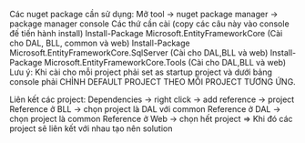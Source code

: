 Các nuget package cần sử dụng:
Mở tool -> nuget package manager -> package manager console
Các thứ cần cài (copy các câu này vào console đế tiến hành install)
Install-Package Microsoft.EntityFrameworkCore (Cài cho DAL, BLL, common và web)
Install-Package Microsoft.EntityFrameworkCore.SqlServer (Cài cho DAL,BLL và web)
Install-Package Microsoft.EntityFrameworkCore.Tools (Cài cho DAL,BLL và web)
Lưu ý: Khi cài cho mỗi project phải set as startup project và dưới bảng console phải CHỈNH DEFAULT PROJECT THEO MỖI PROJECT TƯƠNG ỨNG.

Liên kết các project: Dependencies -> right click -> add reference -> project
Reference ở BLL -> chọn project là DAL với common
Reference ở DAL -> chọn project là common
Reference ở Web -> chọn hết project
=> Khi đó các project sẽ liên kết với nhau tạo nên solution
